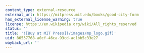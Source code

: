 ```yaml
---
content_type: external-resource
external_url: https://mitpress.mit.edu/books/good-city-form
has_external_license_warning: true
license: https://en.wikipedia.org/wiki/All_rights_reserved
status: ''
title: '![Buy at MIT Press](/images/mp_logo.gif)'
uid: 86537768-a0cf-46ca-93cd-ac1bb5c33e27
wayback_url: ''
---
```

